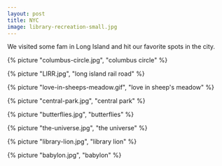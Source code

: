 ```yaml
---
layout: post
title: NYC
image: library-recreation-small.jpg
---
```

We visited some fam in Long Island and hit our favorite spots in the city.

<!--more-->

{% picture "columbus-circle.jpg", "columbus circle" %}

{% picture "LIRR.jpg", "long island rail road" %}

{% picture "love-in-sheeps-meadow.gif", "love in sheep&#039;s meadow" %}

{% picture "central-park.jpg", "central park" %}

{% picture "butterflies.jpg", "butterflies" %}

{% picture "the-universe.jpg", "the universe" %}

{% picture "library-lion.jpg", "library lion" %}

{% picture "babylon.jpg", "babylon" %}
